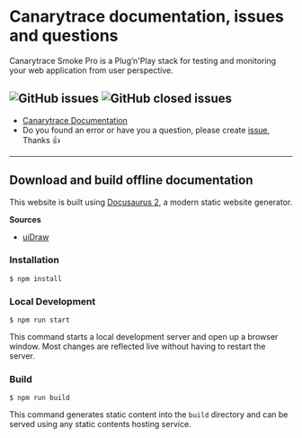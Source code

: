 # Canarytrace documentation, issues and questions 
Canarytrace Smoke Pro is a Plug’n'Play stack for testing and monitoring your web application from user perspective.

![GitHub issues](https://img.shields.io/github/issues/canarytrace/documentation?color=red&style=flat-square) ![GitHub closed issues](https://img.shields.io/github/issues-closed/canarytrace/documentation?color=green&style=flat-square) 
---

- [Canarytrace Documentation](https://canarytrace.com/)
- Do you found an error or have you a question, please create [issue](https://github.com/canarytrace/documentation/issues/new/choose), Thanks 👍


---

## Download and build offline documentation

This website is built using [Docusaurus 2](https://v2.docusaurus.io/), a modern static website generator.

**Sources**

- [uiDraw](https://undraw.co/search)

### Installation

```
$ npm install
```

### Local Development

```
$ npm run start
```

This command starts a local development server and open up a browser window. Most changes are reflected live without having to restart the server.

### Build

```
$ npm run build
```

This command generates static content into the `build` directory and can be served using any static contents hosting service.
